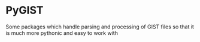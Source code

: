 # PyGIST
Some packages which handle parsing and processing of GIST files so that it is much more pythonic and easy to work with
